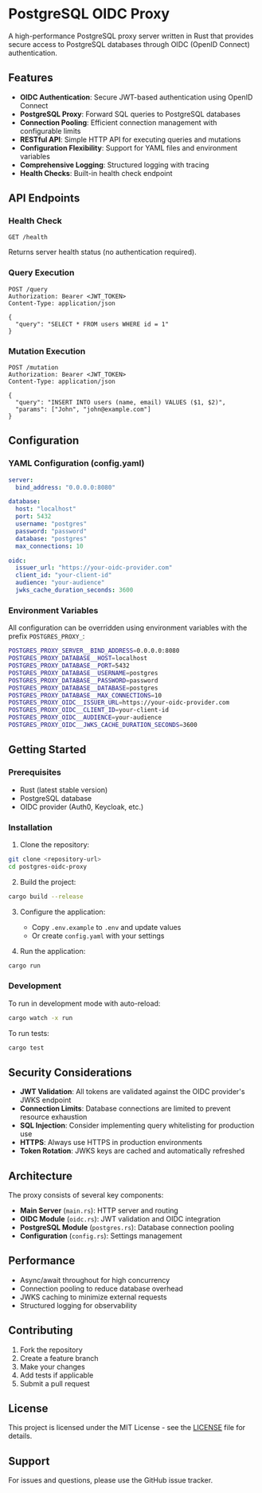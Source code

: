 # PostgreSQL OIDC Proxy

A high-performance PostgreSQL proxy server written in Rust that provides secure access to PostgreSQL databases through OIDC (OpenID Connect) authentication.

## Features

- **OIDC Authentication**: Secure JWT-based authentication using OpenID Connect
- **PostgreSQL Proxy**: Forward SQL queries to PostgreSQL databases
- **Connection Pooling**: Efficient connection management with configurable limits
- **RESTful API**: Simple HTTP API for executing queries and mutations
- **Configuration Flexibility**: Support for YAML files and environment variables
- **Comprehensive Logging**: Structured logging with tracing
- **Health Checks**: Built-in health check endpoint

## API Endpoints

### Health Check
```
GET /health
```
Returns server health status (no authentication required).

### Query Execution
```
POST /query
Authorization: Bearer <JWT_TOKEN>
Content-Type: application/json

{
  "query": "SELECT * FROM users WHERE id = 1"
}
```

### Mutation Execution
```
POST /mutation
Authorization: Bearer <JWT_TOKEN>
Content-Type: application/json

{
  "query": "INSERT INTO users (name, email) VALUES ($1, $2)",
  "params": ["John", "john@example.com"]
}
```

## Configuration

### YAML Configuration (config.yaml)
```yaml
server:
  bind_address: "0.0.0.0:8080"

database:
  host: "localhost"
  port: 5432
  username: "postgres"
  password: "password"
  database: "postgres"
  max_connections: 10

oidc:
  issuer_url: "https://your-oidc-provider.com"
  client_id: "your-client-id"
  audience: "your-audience"
  jwks_cache_duration_seconds: 3600
```

### Environment Variables
All configuration can be overridden using environment variables with the prefix `POSTGRES_PROXY_`:

```bash
POSTGRES_PROXY_SERVER__BIND_ADDRESS=0.0.0.0:8080
POSTGRES_PROXY_DATABASE__HOST=localhost
POSTGRES_PROXY_DATABASE__PORT=5432
POSTGRES_PROXY_DATABASE__USERNAME=postgres
POSTGRES_PROXY_DATABASE__PASSWORD=password
POSTGRES_PROXY_DATABASE__DATABASE=postgres
POSTGRES_PROXY_DATABASE__MAX_CONNECTIONS=10
POSTGRES_PROXY_OIDC__ISSUER_URL=https://your-oidc-provider.com
POSTGRES_PROXY_OIDC__CLIENT_ID=your-client-id
POSTGRES_PROXY_OIDC__AUDIENCE=your-audience
POSTGRES_PROXY_OIDC__JWKS_CACHE_DURATION_SECONDS=3600
```

## Getting Started

### Prerequisites
- Rust (latest stable version)
- PostgreSQL database
- OIDC provider (Auth0, Keycloak, etc.)

### Installation

1. Clone the repository:
```bash
git clone <repository-url>
cd postgres-oidc-proxy
```

2. Build the project:
```bash
cargo build --release
```

3. Configure the application:
   - Copy `.env.example` to `.env` and update values
   - Or create `config.yaml` with your settings

4. Run the application:
```bash
cargo run
```

### Development

To run in development mode with auto-reload:
```bash
cargo watch -x run
```

To run tests:
```bash
cargo test
```

## Security Considerations

- **JWT Validation**: All tokens are validated against the OIDC provider's JWKS endpoint
- **Connection Limits**: Database connections are limited to prevent resource exhaustion
- **SQL Injection**: Consider implementing query whitelisting for production use
- **HTTPS**: Always use HTTPS in production environments
- **Token Rotation**: JWKS keys are cached and automatically refreshed

## Architecture

The proxy consists of several key components:

- **Main Server** (`main.rs`): HTTP server and routing
- **OIDC Module** (`oidc.rs`): JWT validation and OIDC integration
- **PostgreSQL Module** (`postgres.rs`): Database connection pooling
- **Configuration** (`config.rs`): Settings management

## Performance

- Async/await throughout for high concurrency
- Connection pooling to reduce database overhead
- JWKS caching to minimize external requests
- Structured logging for observability

## Contributing

1. Fork the repository
2. Create a feature branch
3. Make your changes
4. Add tests if applicable
5. Submit a pull request

## License

This project is licensed under the MIT License - see the [LICENSE](LICENSE) file for details.

## Support

For issues and questions, please use the GitHub issue tracker.

